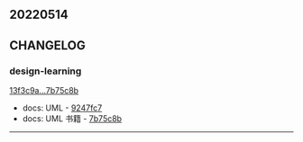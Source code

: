 ## 20220514

## CHANGELOG

### design-learning

[13f3c9a...7b75c8b](https://github.com/zhbhun/design-learning/compare/13f3c9a...7b75c8b)

* docs: UML - [9247fc7](https://github.com/zhbhun/design-learning/commit/9247fc7d86ea8acc64e28441cfbb814b114e6b26)
* docs: UML 书籍 - [7b75c8b](https://github.com/zhbhun/design-learning/commit/7b75c8b81282025513a4fd6097b2a976b3b56393)

---

